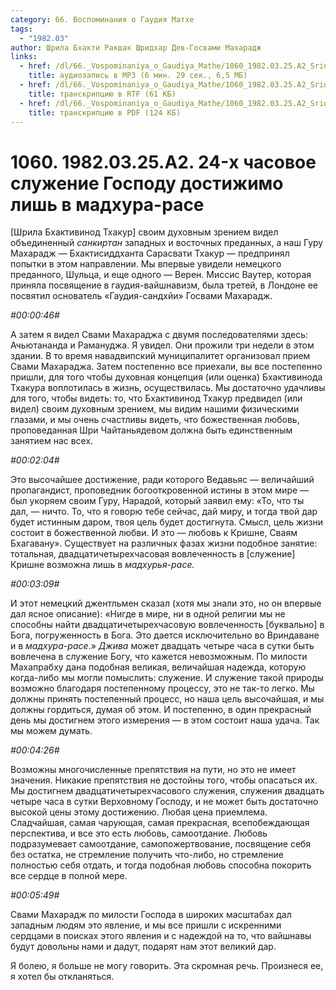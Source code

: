 ```yaml
---
category: 66. Воспоминания о Гаудия Матхе
tags:
  - "1982.03"
author: Шрила Бхакти Ракшак Шридхар Дев-Госвами Махарадж
links:
  - href: /dl/66._Vospominaniya_o_Gaudiya_Mathe/1060_1982.03.25.A2_SridharMj_24-h_chasovoe_sluzhenie_Gospodu_dostizhimo_lish_v_madhura-rase.mp3
    title: аудиозапись в MP3 (6 мин. 29 сек., 6,5 МБ)
  - href: /dl/66._Vospominaniya_o_Gaudiya_Mathe/1060_1982.03.25.A2_SridharMj_24-h_chasovoe_sluzhenie_Gospodu_dostizhimo_lish_v_madhura-rase.rtf
    title: транскрипцию в RTF (61 КБ)
  - href: /dl/66._Vospominaniya_o_Gaudiya_Mathe/1060_1982.03.25.A2_SridharMj_24-h_chasovoe_sluzhenie_Gospodu_dostizhimo_lish_v_madhura-rase.pdf
    title: транскрипцию в PDF (124 КБ)
---
```


# 1060. 1982.03.25.A2. 24-х часовое служение Господу достижимо лишь в мадхура-расе

[Шрила Бхактивинод Тхакур] своим духовным зрением видел объединенный *санкиртан* западных и восточных преданных, а наш Гуру Махарадж — Бхактисиддханта Сарасвати Тхакур — предпринял попытки в этом направлении. Мы впервые увидели немецкого преданного, Шульца, и еще одного — Верен. Миссис Ваутер, которая приняла посвящение в гаудия-вайшнавизм, была третей, в Лондоне ее посвятил основатель «Гаудия-сандхйи» Госвами Махарадж.

*#00:00:46#*

А затем я видел Свами Махараджа с двумя последователями здесь: Ачьютананда и Рамануджа. Я увидел. Они прожили три недели в этом здании. В то время навадвипский муниципалитет организовал прием Свами Махараджа. Затем постепенно все приехали, вы все постепенно пришли, для того чтобы духовная концепция (или оценка) Бхактивинода Тхакура воплотилась в жизнь, осуществилась. Мы достаточно удачливы для того, чтобы видеть: то, что Бхактивинод Тхакур предвидел (или видел) своим духовным зрением, мы видим нашими физическими глазами, и мы очень счастливы видеть, что божественная любовь, проповеданная Шри Чайтаньядевом должна быть единственным занятием нас всех.

*#00:02:04#*

Это высочайшее достижение, ради которого Ведавьяс — величайший пропагандист, проповедник богооткровенной истины в этом мире — был укоряем своим Гуру, Нарадой, который заявил ему: «То, что ты дал, — ничто. То, что я говорю тебе сейчас, дай миру, и тогда твой дар будет истинным даром, твоя цель будет достигнута. Смысл, цель жизни состоит в божественной любви. И это — любовь к Кришне, Сваям Бхагавану». Существует на различных фазах жизни подобное занятие: тотальная, двадцатичетырехчасовая вовлеченность в [служение] Кришне возможна лишь в *мадхурья-расе.*

*#00:03:09#*

И этот немецкий джентльмен сказал (хотя мы знали это, но он впервые дал ясное описание): «Нигде в мире, ни в одной религии мы не способны найти двадцатичетырехчасовую вовлеченность [буквально] в Бога, погруженность в Бога. Это дается исключительно во Вриндаване и в *мадхура-расе*.» *Джива* может двадцать четыре часа в сутки быть вовлечена в служение Богу, что кажется невозможным. По милости Махапрабху дана подобная великая, величайшая надежда, которую когда-либо мы могли помыслить: служение. И служение такой природы возможно благодаря постепенному процессу, это не так-то легко. Мы должны принять постепенный процесс, но наша цель высочайшая, и мы должны гордиться, думая об этом. И постепенно, в один прекрасный день мы достигнем этого измерения — в этом состоит наша удача. Так мы можем думать.

*#00:04:26#*

Возможны многочисленные препятствия на пути, но это не имеет значения. Никакие препятствия не достойны того, чтобы опасаться их. Мы достигнем двадцатичетырехчасового служения, служения двадцать четыре часа в сутки Верховному Господу, и не может быть достаточно высокой цены этому достижению. Любая цена приемлема. Сладчайшая, самая чарующая, самая прекрасная, всепобеждающая перспектива, и все это есть любовь, самоотдание. Любовь подразумевает самоотдание, самопожертвование, посвящение себя без остатка, не стремление получить что-либо, но стремление полностью себя отдать, и тогда подобная любовь способна покорить все сердце в полной мере.

*#00:05:49#*

Свами Махарадж по милости Господа в широких масштабах дал западным людям это явление, и мы все пришли с искренними сердцами в поисках этого явления и с надеждой на то, что вайшнавы будут довольны нами и дадут, подарят нам этот великий дар.

Я болею, я больше не могу говорить. Эта скромная речь. Произнеся ее, я хотел бы откланяться.

